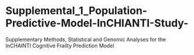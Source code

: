 # Supplemental_1_Population-Predictive-Model-InCHIANTI-Study-
Supplementary Methods, Statistical and Genomic Analyses for the InCHAINTI Cognitive Frailty Prediction Model 
